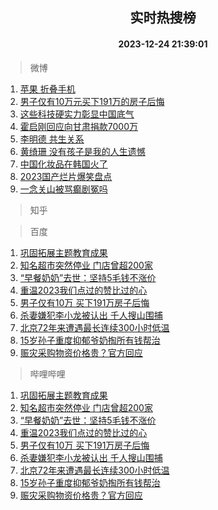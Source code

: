 <div align="center"><h2>实时热搜榜</h2><h4>2023-12-24 21:39:01</h4></div>

> 微博  

1. [苹果 折叠手机](https://s.weibo.com/weibo?q=%E8%8B%B9%E6%9E%9C%20%E6%8A%98%E5%8F%A0%E6%89%8B%E6%9C%BA&t=31&band_rank=1&Refer=top)<br />
2. [男子仅有10万元买下191万的房子后悔](https://s.weibo.com/weibo?q=%23%E7%94%B7%E5%AD%90%E4%BB%85%E6%9C%8910%E4%B8%87%E5%85%83%E4%B9%B0%E4%B8%8B191%E4%B8%87%E7%9A%84%E6%88%BF%E5%AD%90%E5%90%8E%E6%82%94%23&t=31&band_rank=2&Refer=top)<br />
3. [这些科技硬实力彰显中国底气](https://s.weibo.com/weibo?q=%23%E8%BF%99%E4%BA%9B%E7%A7%91%E6%8A%80%E7%A1%AC%E5%AE%9E%E5%8A%9B%E5%BD%B0%E6%98%BE%E4%B8%AD%E5%9B%BD%E5%BA%95%E6%B0%94%23&t=31&band_rank=3&Refer=top)<br />
4. [霍启刚回应向甘肃捐款7000万](https://s.weibo.com/weibo?q=%23%E9%9C%8D%E5%90%AF%E5%88%9A%E5%9B%9E%E5%BA%94%E5%90%91%E7%94%98%E8%82%83%E6%8D%90%E6%AC%BE7000%E4%B8%87%23&t=31&band_rank=4&Refer=top)<br />
5. [李明德 共生关系](https://s.weibo.com/weibo?q=%E6%9D%8E%E6%98%8E%E5%BE%B7%20%E5%85%B1%E7%94%9F%E5%85%B3%E7%B3%BB&t=31&band_rank=5&Refer=top)<br />
6. [黄绮珊 没有孩子是我的人生遗憾](https://s.weibo.com/weibo?q=%E9%BB%84%E7%BB%AE%E7%8F%8A%20%E6%B2%A1%E6%9C%89%E5%AD%A9%E5%AD%90%E6%98%AF%E6%88%91%E7%9A%84%E4%BA%BA%E7%94%9F%E9%81%97%E6%86%BE&t=31&band_rank=6&Refer=top)<br />
7. [中国化妆品在韩国火了](https://s.weibo.com/weibo?q=%23%E4%B8%AD%E5%9B%BD%E5%8C%96%E5%A6%86%E5%93%81%E5%9C%A8%E9%9F%A9%E5%9B%BD%E7%81%AB%E4%BA%86%23&t=31&band_rank=7&Refer=top)<br />
8. [2023国产烂片爆笑盘点](https://s.weibo.com/weibo?q=2023%E5%9B%BD%E4%BA%A7%E7%83%82%E7%89%87%E7%88%86%E7%AC%91%E7%9B%98%E7%82%B9&t=31&band_rank=8&Refer=top)<br />
9. [一念关山被骂癫剧冤吗](https://s.weibo.com/weibo?q=%23%E4%B8%80%E5%BF%B5%E5%85%B3%E5%B1%B1%E8%A2%AB%E9%AA%82%E7%99%AB%E5%89%A7%E5%86%A4%E5%90%97%23&t=31&band_rank=9&Refer=top)<br />

> 知乎  


> 百度  

1. [巩固拓展主题教育成果](https://www.baidu.com/s?wd=%E5%B7%A9%E5%9B%BA%E6%8B%93%E5%B1%95%E4%B8%BB%E9%A2%98%E6%95%99%E8%82%B2%E6%88%90%E6%9E%9C&sa=fyb_news&rsv_dl=fyb_news)<br />
2. [知名超市突然停业 门店曾超200家](https://www.baidu.com/s?wd=%E7%9F%A5%E5%90%8D%E8%B6%85%E5%B8%82%E7%AA%81%E7%84%B6%E5%81%9C%E4%B8%9A+%E9%97%A8%E5%BA%97%E6%9B%BE%E8%B6%85200%E5%AE%B6&sa=fyb_news&rsv_dl=fyb_news)<br />
3. [“早餐奶奶”去世：坚持5毛钱不涨价](https://www.baidu.com/s?wd=%E2%80%9C%E6%97%A9%E9%A4%90%E5%A5%B6%E5%A5%B6%E2%80%9D%E5%8E%BB%E4%B8%96%EF%BC%9A%E5%9D%9A%E6%8C%815%E6%AF%9B%E9%92%B1%E4%B8%8D%E6%B6%A8%E4%BB%B7&sa=fyb_news&rsv_dl=fyb_news)<br />
4. [重温2023我们点过的赞比过的心](https://www.baidu.com/s?wd=%E9%87%8D%E6%B8%A92023%E6%88%91%E4%BB%AC%E7%82%B9%E8%BF%87%E7%9A%84%E8%B5%9E%E6%AF%94%E8%BF%87%E7%9A%84%E5%BF%83&sa=fyb_news&rsv_dl=fyb_news)<br />
5. [男子仅有10万 买下191万房子后悔](https://www.baidu.com/s?wd=%E7%94%B7%E5%AD%90%E4%BB%85%E6%9C%8910%E4%B8%87+%E4%B9%B0%E4%B8%8B191%E4%B8%87%E6%88%BF%E5%AD%90%E5%90%8E%E6%82%94&sa=fyb_news&rsv_dl=fyb_news)<br />
6. [杀妻嫌犯李小龙被认出 千人搜山围捕](https://www.baidu.com/s?wd=%E6%9D%80%E5%A6%BB%E5%AB%8C%E7%8A%AF%E6%9D%8E%E5%B0%8F%E9%BE%99%E8%A2%AB%E8%AE%A4%E5%87%BA+%E5%8D%83%E4%BA%BA%E6%90%9C%E5%B1%B1%E5%9B%B4%E6%8D%95&sa=fyb_news&rsv_dl=fyb_news)<br />
7. [北京72年来遭遇最长连续300小时低温](https://www.baidu.com/s?wd=%E5%8C%97%E4%BA%AC72%E5%B9%B4%E6%9D%A5%E9%81%AD%E9%81%87%E6%9C%80%E9%95%BF%E8%BF%9E%E7%BB%AD300%E5%B0%8F%E6%97%B6%E4%BD%8E%E6%B8%A9&sa=fyb_news&rsv_dl=fyb_news)<br />
8. [15岁孙子重度抑郁爷奶掏所有钱帮治](https://www.baidu.com/s?wd=15%E5%B2%81%E5%AD%99%E5%AD%90%E9%87%8D%E5%BA%A6%E6%8A%91%E9%83%81%E7%88%B7%E5%A5%B6%E6%8E%8F%E6%89%80%E6%9C%89%E9%92%B1%E5%B8%AE%E6%B2%BB&sa=fyb_news&rsv_dl=fyb_news)<br />
9. [赈灾采购物资价格贵？官方回应](https://www.baidu.com/s?wd=%E8%B5%88%E7%81%BE%E9%87%87%E8%B4%AD%E7%89%A9%E8%B5%84%E4%BB%B7%E6%A0%BC%E8%B4%B5%EF%BC%9F%E5%AE%98%E6%96%B9%E5%9B%9E%E5%BA%94&sa=fyb_news&rsv_dl=fyb_news)<br />

> 哔哩哔哩  

1. [巩固拓展主题教育成果](https://www.baidu.com/s?wd=%E5%B7%A9%E5%9B%BA%E6%8B%93%E5%B1%95%E4%B8%BB%E9%A2%98%E6%95%99%E8%82%B2%E6%88%90%E6%9E%9C&sa=fyb_news&rsv_dl=fyb_news)<br />
2. [知名超市突然停业 门店曾超200家](https://www.baidu.com/s?wd=%E7%9F%A5%E5%90%8D%E8%B6%85%E5%B8%82%E7%AA%81%E7%84%B6%E5%81%9C%E4%B8%9A+%E9%97%A8%E5%BA%97%E6%9B%BE%E8%B6%85200%E5%AE%B6&sa=fyb_news&rsv_dl=fyb_news)<br />
3. [“早餐奶奶”去世：坚持5毛钱不涨价](https://www.baidu.com/s?wd=%E2%80%9C%E6%97%A9%E9%A4%90%E5%A5%B6%E5%A5%B6%E2%80%9D%E5%8E%BB%E4%B8%96%EF%BC%9A%E5%9D%9A%E6%8C%815%E6%AF%9B%E9%92%B1%E4%B8%8D%E6%B6%A8%E4%BB%B7&sa=fyb_news&rsv_dl=fyb_news)<br />
4. [重温2023我们点过的赞比过的心](https://www.baidu.com/s?wd=%E9%87%8D%E6%B8%A92023%E6%88%91%E4%BB%AC%E7%82%B9%E8%BF%87%E7%9A%84%E8%B5%9E%E6%AF%94%E8%BF%87%E7%9A%84%E5%BF%83&sa=fyb_news&rsv_dl=fyb_news)<br />
5. [男子仅有10万 买下191万房子后悔](https://www.baidu.com/s?wd=%E7%94%B7%E5%AD%90%E4%BB%85%E6%9C%8910%E4%B8%87+%E4%B9%B0%E4%B8%8B191%E4%B8%87%E6%88%BF%E5%AD%90%E5%90%8E%E6%82%94&sa=fyb_news&rsv_dl=fyb_news)<br />
6. [杀妻嫌犯李小龙被认出 千人搜山围捕](https://www.baidu.com/s?wd=%E6%9D%80%E5%A6%BB%E5%AB%8C%E7%8A%AF%E6%9D%8E%E5%B0%8F%E9%BE%99%E8%A2%AB%E8%AE%A4%E5%87%BA+%E5%8D%83%E4%BA%BA%E6%90%9C%E5%B1%B1%E5%9B%B4%E6%8D%95&sa=fyb_news&rsv_dl=fyb_news)<br />
7. [北京72年来遭遇最长连续300小时低温](https://www.baidu.com/s?wd=%E5%8C%97%E4%BA%AC72%E5%B9%B4%E6%9D%A5%E9%81%AD%E9%81%87%E6%9C%80%E9%95%BF%E8%BF%9E%E7%BB%AD300%E5%B0%8F%E6%97%B6%E4%BD%8E%E6%B8%A9&sa=fyb_news&rsv_dl=fyb_news)<br />
8. [15岁孙子重度抑郁爷奶掏所有钱帮治](https://www.baidu.com/s?wd=15%E5%B2%81%E5%AD%99%E5%AD%90%E9%87%8D%E5%BA%A6%E6%8A%91%E9%83%81%E7%88%B7%E5%A5%B6%E6%8E%8F%E6%89%80%E6%9C%89%E9%92%B1%E5%B8%AE%E6%B2%BB&sa=fyb_news&rsv_dl=fyb_news)<br />
9. [赈灾采购物资价格贵？官方回应](https://www.baidu.com/s?wd=%E8%B5%88%E7%81%BE%E9%87%87%E8%B4%AD%E7%89%A9%E8%B5%84%E4%BB%B7%E6%A0%BC%E8%B4%B5%EF%BC%9F%E5%AE%98%E6%96%B9%E5%9B%9E%E5%BA%94&sa=fyb_news&rsv_dl=fyb_news)<br />
